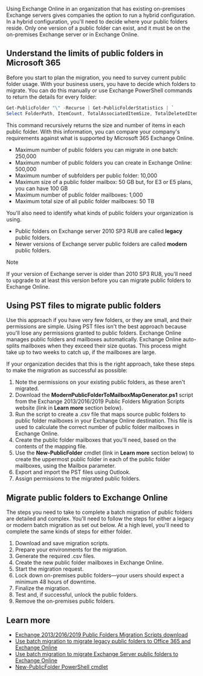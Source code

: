 Using Exchange Online in an organization that has existing on-premises Exchange servers gives companies the option to run a hybrid configuration. In a hybrid configuration, you'll need to decide where your public folders reside. Only one version of a public folder can exist, and it must be on the on-premises Exchange server or in Exchange Online.

## Understand the limits of public folders in Microsoft 365

Before you start to plan the migration, you need to survey current public folder usage. With your business users, you have to decide which folders to migrate. You can do this manually or use Exchange PowerShell commands to return the details for every folder:

```powershell
Get-PublicFolder "\" -Recurse | Get-PublicFolderStatistics | `
Select FolderPath, ItemCount, TotalAssociatedItemSize, TotalDeletedItemSize, TotalItemSize | fl
```

This command recursively returns the size and number of items in each public folder. With this information, you can compare your company's requirements against what is supported by Microsoft 365 Exchange Online.

- Maximum number of public folders you can migrate in one batch: 250,000
- Maximum number of public folders you can create in Exchange Online: 500,000
- Maximum number of subfolders per public folder: 10,000
- Maximum size of a public folder mailbox: 50 GB but, for E3 or E5 plans, you can have 100 GB
- Maximum number of public folder mailboxes: 1,000
- Maximum total size of all public folder mailboxes: 50 TB

You'll also need to identify what kinds of public folders your organization is using.

- Public folders on Exchange server 2010 SP3 RU8 are called **legacy** public folders.
- Newer versions of Exchange server public folders are called **modern** public folders.

> [!NOTE]
> If your version of Exchange server is older than 2010 SP3 RU8, you'll need to upgrade to at least this version before you can migrate public folders to Exchange Online.
>

## Using PST files to migrate public folders

Use this approach if you have very few folders, or they are small, and their permissions are simple. Using PST files isn't the best approach because you'll lose any permissions granted to public folders. Exchange Online manages public folders and mailboxes automatically. Exchange Online auto-splits mailboxes when they exceed their size quotas. This process might take up to two weeks to catch up, if the mailboxes are large.

If your organization decides that this is the right approach, take these steps to make the migration as successful as possible:

1. Note the permissions on your existing public folders, as these aren't migrated.
2. Download the **ModernPublicFolderToMailboxMapGenerator.ps1** script from the Exchange 2013/2016/2019 Public Folders Migration Scripts website (link in **Learn more** section below).
3. Run the script to create a .csv file that maps source public folders to public folder mailboxes in your Exchange Online destination. This file is used to calculate the correct number of public folder mailboxes in Exchange Online.
4. Create the public folder mailboxes that you'll need, based on the contents of the mapping file.
5. Use the **New-PublicFolder** cmdlet (link in **Learn more** section below) to create the uppermost public folder in each of the public folder mailboxes, using the Mailbox parameter.
6. Export and import the PST files using Outlook.
7. Assign permissions to the migrated public folders.

## Migrate public folders to Exchange Online

The steps you need to take to complete a batch migration of public folders are detailed and complex. You'll need to follow the steps for either a legacy or modern batch migration as set out below. At a high level, you'll need to complete the same kinds of steps for either folder.

1. Download and save migration scripts.
2. Prepare your environments for the migration.
3. Generate the required .csv files.
4. Create the new public folder mailboxes in Exchange Online.
5. Start the migration request.
6. Lock down on-premises public folders—your users should expect a minimum 48 hours of downtime.
7. Finalize the migration.
8. Test and, if successful, unlock the public folders.
9. Remove the on-premises public folders.

## Learn more

- [Exchange 2013/2016/2019 Public Folders Migration Scripts download](https://www.microsoft.com/download/details.aspx?id=54855&azure-portal=true)
- [Use batch migration to migrate legacy public folders to Office 365 and Exchange Online](/exchange/collaboration-exo/public-folders/batch-migration-of-legacy-public-folders?azure-portal=true)
- [Use batch migration to migrate Exchange Server public folders to Exchange Online](/Exchange/collaboration/public-folders/migrate-to-exchange-online?azure-portal=true)
- [New-PublicFolder PowerShell cmdlet](/powershell/module/exchange/sharing-and-collaboration/new-publicfolder?azure-portal=true)

